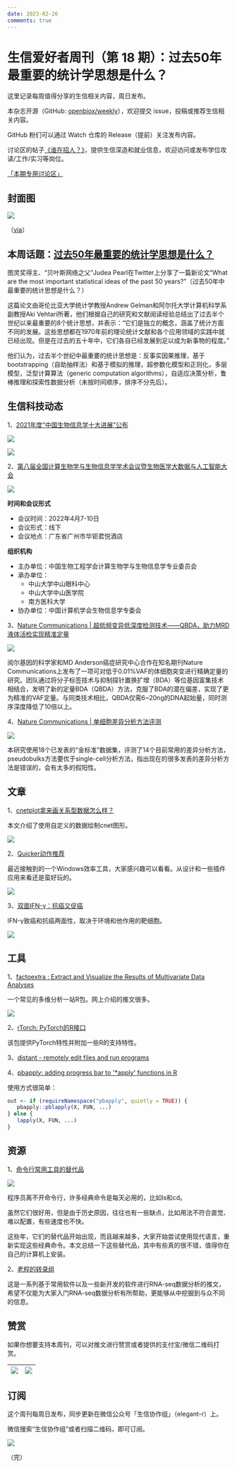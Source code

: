 ```yaml
---
date: 2023-02-26
comments: true
---
```


# 生信爱好者周刊（第 18 期）：过去50年最重要的统计学思想是什么？

这里记录每周值得分享的生信相关内容，周日发布。

本杂志开源（GitHub: [openbiox/weekly](https://github.com/openbiox/weekly)），欢迎提交 issue，投稿或推荐生信相关内容。

GitHub 粉们可以通过 Watch 仓库的 Release（提前）关注发布内容。

讨论区的帖子[《谁在招人？》](https://github.com/openbiox/weekly/issues/2)，提供生信深造和就业信息，欢迎访问或发布学位攻读/工作/实习等岗位。

[「本期专用讨论区」](https://github.com/openbiox/weekly/issues/456)

## 封面图

![](https://gitee.com/ShixiangWang/ImageCollection/raw/master/2022-2-19/1645279725781-iShot2022-02-19%2022.08.24.png)

（[via](https://pixabay.com/zh/photos/animal-puppy-dog-canine-pet-4085255/)）

## 本周话题：[过去50年最重要的统计学思想是什么？](https://mp.weixin.qq.com/s/_FuXZHmwTunEZ1kGgeoRSA)

图灵奖得主、“贝叶斯网络之父”Judea Pearl在Twitter上分享了一篇新论文“What are the most important statistical ideas of the past 50 years?”（过去50年中最重要的统计思想是什么？）

这篇论文由哥伦比亚大学统计学教授Andrew Gelman和阿尔托大学计算机科学系副教授Aki Vehtari所著，他们根据自己的研究和文献阅读经验总结出了过去半个世纪以来最重要的8个统计思想，并表示：“它们是独立的概念，涵盖了统计方面不同的发展。这些思想都在1970年前的理论统计文献和各个应用领域的实践中就已经出现。但是在过去的五十年中，它们各自已经发展到足以成为新事物的程度。”

他们认为，过去半个世纪中最重要的统计思想是：反事实因果推理，基于bootstrapping（自助抽样法）和基于模拟的推理，超参数化模型和正则化，多层模型，泛型计算算法（generic computation algorithms），自适应决策分析，鲁棒推理和探索性数据分析（未按时间顺序，排序不分先后）。

## 生信科技动态

1、[2021年度“中国生物信息学十大进展”公布](https://mp.weixin.qq.com/s/yUPY0XoHHqZb4dJkC7nCUg)


![](https://gitee.com/ShixiangWang/ImageCollection/raw/master/2022-2-19/1645279951685-image.png)

![](https://gitee.com/ShixiangWang/ImageCollection/raw/master/2022-2-19/1645279963729-image.png)


2、[第八届全国计算生物学与生物信息学学术会议暨生物医学大数据与人工智能大会](https://mp.weixin.qq.com/s/Dvg4-UIm2SXRQpbjjikt5g)


![](https://gitee.com/ShixiangWang/ImageCollection/raw/master/2022-2-19/1645280021020-image.png)

**时间和会议形式**

- 会议时间：2022年4月7-10日
- 会议形式：线下
- 会议地点：广东省广州市华钜君悦酒店

**组织机构**

- 主办单位：中国生物工程学会计算生物学与生物信息学专业委员会
- 承办单位：
  - 中山大学中山眼科中心
  - 中山大学中山医学院
  - 南方医科大学
- 协办单位：中国计算机学会生物信息学专委会

3、[Nature Communications | 超低频变异低深度检测技术——QBDA，助力MRD液体活检实现精准定量](https://mp.weixin.qq.com/s/uwM2ANd9BPIVb7jWLkqDig)


![](https://gitee.com/ShixiangWang/ImageCollection/raw/master/2022-2-19/1645280179894-image.png)


阅尔基因的科学家和MD Anderson癌症研究中心合作在知名期刊Nature Communications上发布了一项可对低于0.01%VAF的体细胞突变进行精确定量的研究。团队通过将分子标签技术与抑制探针置换扩增（BDA）等位基因富集技术相结合，发明了新的定量BDA（QBDA）方法，克服了BDA的潜在偏差，实现了更为精准的VAF定量。与同类技术相比，QBDA仅需6~20ng的DNA起始量，同时测序深度降低了10倍以上。 

4、[Nature Communications | 单细胞差异分析方法评测](https://mp.weixin.qq.com/s/dUedBCozMqmpL8ptXmf1HA)


![](https://gitee.com/ShixiangWang/ImageCollection/raw/master/2022-2-19/1645280258712-image.png)

本研究使用18个已发表的“金标准”数据集，评测了14个目前常用的差异分析方法，pseudobulks方法要优于single-cell分析方法，指出现在的很多发表的差异分析方法是错误的，会有太多的假阳性。

## 文章

1、[cnetplot拿来画关系型数据怎么样？](https://mp.weixin.qq.com/s/4fFt0-sjjwa18tG5qoeXHw)

本文介绍了使用自定义的数据绘制cnet图形。


![](https://gitee.com/ShixiangWang/ImageCollection/raw/master/2022-2-19/1645280410378-image.png)

2、[Quicker动作推荐](https://mp.weixin.qq.com/s/dBXkvaoXkYPSnTls1CS41g)

最近接触到的一个Windows效率工具，大家感兴趣可以看看。从设计和一些插件应用来看还是蛮好玩的。


![](https://gitee.com/ShixiangWang/ImageCollection/raw/master/2022-2-19/1645280511440-image.png)

3、[双面IFN-γ：抗癌又促癌](https://mp.weixin.qq.com/s?__biz=Mzg2OTczNjI0OQ==&mid=2247489298&idx=1&sn=0393e0fed1b70de903cbcee19b76ddb7&source=41#wechat_redirect)

IFN-γ致癌和抗癌两面性，取决于环境和他作用的靶细胞。


![](https://gitee.com/ShixiangWang/ImageCollection/raw/master/2022-2-19/1645280666802-image.png)


## 工具

1、[factoextra : Extract and Visualize the Results of Multivariate Data Analyses](https://github.com/kassambara/factoextra)

一个常见的多维分析一站R包。网上介绍的推文很多。

![](https://gitee.com/ShixiangWang/ImageCollection/raw/master/2022-2-19/1645280724741-image.png)

2、[rTorch: PyTorch的R接口](https://github.com/f0nzie/rTorch)

该包提供PyTorch特性并附加一些R的支持特性。

3、[distant - remotely edit files and run programs](https://github.com/chipsenkbeil/distant)

4、[pbapply: adding progress bar to '\*apply' functions in R](https://github.com/psolymos/pbapply)

使用方式很简单：

```r
out <- if (requireNamespace("pbapply", quietly = TRUE)) {
   pbapply::pblapply(X, FUN, ...)
} else {
   lapply(X, FUN, ...)
}
```


## 资源

1、[命令行常用工具的替代品](https://mp.weixin.qq.com/s/gkPbQTyhAHwYrpzJjftJVQ)


![](https://gitee.com/ShixiangWang/ImageCollection/raw/master/2022-2-19/1645281107743-image.png)


程序员离不开命令行，许多经典命令是每天必用的，比如ls和cd。

虽然它们很好用，但是由于历史原因，往往也有一些缺点，比如用法不符合直觉、难以配置，有些速度也不快。

这些年，它们的替代品开始出现，而且越来越多，大家开始尝试使用现代语言，重新实现这些经典命令。本文总结一下这些替代品，其中有些真的很不错，值得你在自己的计算机上安装。

2、[老程的转录组](https://mp.weixin.qq.com/mp/appmsgalbum?action=getalbum&__biz=MzUzMTEwODk0Ng==&scene=1&album_id=1749887454125293572&count=3#wechat_redirect)

这是一系列基于常用软件以及一些新开发的软件进行RNA-seq数据分析的推文，希望不仅能为大家入门RNA-seq数据分析有所帮助，更能够从中挖掘到与众不同的信息。


## 赞赏

如果你想要支持本周刊，可以对推文进行赞赏或者提供的支付宝/微信二维码打赏。

| ![](https://gitee.com/ShixiangWang/ImageCollection/raw/master/png/202109171440597.jpg) | ![](https://gitee.com/ShixiangWang/ImageCollection/raw/master/png/202109171440452.jpg) |
| ------------------------------------------------------------ | ------------------------------------------------------------ |

## 订阅

这个周刊每周日发布，同步更新在微信公众号「生信协作组」（elegant-r）上。

微信搜索“生信协作组”或者扫描二维码，即可订阅。

![](https://gitee.com/ShixiangWang/ImageCollection/raw/master/png/202109101438292.jpg)

（完）

